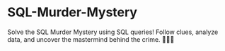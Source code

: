 # SQL-Murder-Mystery
Solve the SQL Murder Mystery using SQL queries! Follow clues, analyze data, and uncover the mastermind behind the crime. 🕵️‍♂️🚀
